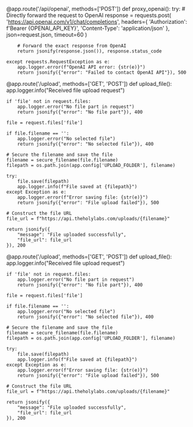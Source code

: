 @app.route('/api/openai', methods=['POST'])
def proxy_openai():
    try:
        # Directly forward the request to OpenAI
        response = requests.post(
            'https://api.openai.com/v1/chat/completions',
            headers={
                'Authorization': f'Bearer {OPENAI_API_KEY}',
                'Content-Type': 'application/json'
            },
            json=request.json,
            timeout=60
        )

        # Forward the exact response from OpenAI
        return jsonify(response.json()), response.status_code

    except requests.RequestException as e:
        app.logger.error(f"OpenAI API error: {str(e)}")
        return jsonify({"error": "Failed to contact OpenAI API"}), 500
    


@app.route('/upload', methods=['GET', 'POST'])
def upload_file():
    app.logger.info("Received file upload request")
    
    if 'file' not in request.files:
        app.logger.error("No file part in request")
        return jsonify({"error": "No file part"}), 400
    
    file = request.files['file']
    
    if file.filename == '':
        app.logger.error("No selected file")
        return jsonify({"error": "No selected file"}), 400

    # Secure the filename and save the file
    filename = secure_filename(file.filename)
    filepath = os.path.join(app.config['UPLOAD_FOLDER'], filename)

    try:
        file.save(filepath)
        app.logger.info(f"File saved at {filepath}")
    except Exception as e:
        app.logger.error(f"Error saving file: {str(e)}")
        return jsonify({"error": "File upload failed"}), 500

    # Construct the file URL
    file_url = f"https://api.theholylabs.com/uploads/{filename}"
    
    return jsonify({
        "message": "File uploaded successfully",
        "file_url": file_url
    }), 200


@app.route('/upload', methods=['GET', 'POST'])
def upload_file():
    app.logger.info("Received file upload request")
    
    if 'file' not in request.files:
        app.logger.error("No file part in request")
        return jsonify({"error": "No file part"}), 400
    
    file = request.files['file']
    
    if file.filename == '':
        app.logger.error("No selected file")
        return jsonify({"error": "No selected file"}), 400

    # Secure the filename and save the file
    filename = secure_filename(file.filename)
    filepath = os.path.join(app.config['UPLOAD_FOLDER'], filename)

    try:
        file.save(filepath)
        app.logger.info(f"File saved at {filepath}")
    except Exception as e:
        app.logger.error(f"Error saving file: {str(e)}")
        return jsonify({"error": "File upload failed"}), 500

    # Construct the file URL
    file_url = f"https://api.theholylabs.com/uploads/{filename}"
    
    return jsonify({
        "message": "File uploaded successfully",
        "file_url": file_url
    }), 200
